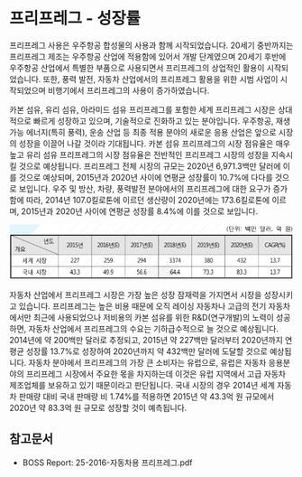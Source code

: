 # 프리프레그 - 성장률

프리프레그 사용은 우주항공 합성물의 사용과 함께 시작되었습니다. 20세기 중반까지는 프리프레그 제조는 우주항공 산업에 적용함에 있어서 개발 단계였으며 20세기 후반에 우주항공 산업에서 특별한 부품으로 사용되면서 프리프레그의 상업적인 활용이 시작되었습니다. 또한, 풍력 발전, 자동차 산업에서의 프리프레그 활용을 위한 시범 사업이 시작되었으며 비행기에서 프리프레그의 사용이 증가하였습니다.


카본 섬유, 유리 섬유, 아라미드 섬유 프리프레그를 포함한 세계 프리프레그 시장은 상대적으로 빠르게 성장하고 있으며, 기술적으로 진화하고 있는 분야입니다. 우주항공, 재생 가능 에너지(특히 풍력), 운송 산업 등 최종 적용 분야의 새로운 응용 산업은 앞으로 시장의 성장을 이끌어 나갈 것이라 기대됩니다. 카본 섬유 프리프레그의 시장 점유율은 매우 높고 유리 섬유 프리프레그의 시장 점유율은 전반적인 프리프레그 시장의 성장을 지속시킬 것으로 예상됩니다. 프리프레그 전체 시장의 규모는 2020년 6,971.3백만 달러에 이를 것으로 예상되며, 2015년과 2020년 사이에 연평균 성장률이 10.7%에 다다를 것으로 보입니다.
우주 및 방산, 차량, 풍력발전 분야에서의 프리프레그에 대한 요구가 증가함에 따라, 2014년 107.0킬로톤에 이르던 생산량이 2020년에는 173.6킬로톤에 이르며, 2015년과 2020년 사이에 연평균 성장률 8.4%에 이를 것으로 보입니다.


![](./images/프리프레그_Q14_1_1.PNG)


자동차 산업에서 프리프레그 시장은 가장 높은 성장 잠재력을 가지면서 시장을 성장시키고 있습니다. 프리프레그는 높은 비용 때문에 오직 레이싱 자동차나 고급의 전기 자동차에서만 최근에 사용되었으나 저비용의 카본 섬유를 위한 R&D(연구개발)의 노력이 성공하면, 자동차 산업에서 프리프레그의 수요는 기하급수적으로 늘 것으로 예상됩니다. 2014년에 약 200백만 달러로 추정되고, 2015년 약 227백만 달러부터 2020년까지 연평균 성장률 13.7%로 성장하여 2020년까지 약 432백만 달러에 도달할 것으로 예상됩니다. 자동차 분야에서 프리프레그의 가장 큰 소비자는 유럽으로, 유럽은 자동차 응용분야의 프리프레그 시장에서 주요한 몫을 차지하는데 이것은 유럽 지역에서 고급 자동차 제조업체를 보유하고 있기 때문이라고 판단됩니다. 국내 시장의 경우 2014년 세계 자동차 판매량 대비 국내 판매량 비 1.74%를 적용하면 2015년 약 43.3억 원 규모에서 2020년 약 83.3억 원 규모로 성장할 것이 예측됩니다.


## 참고문서
- BOSS Report: 25-2016-자동차용 프리프레그.pdf
